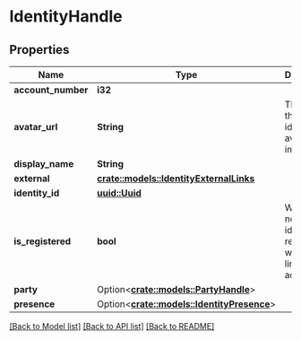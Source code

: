 # IdentityHandle

## Properties

Name | Type | Description | Notes
------------ | ------------- | ------------- | -------------
**account_number** | **i32** |  | 
**avatar_url** | **String** | The URL of this identity's avatar image. | 
**display_name** | **String** |  | 
**external** | [**crate::models::IdentityExternalLinks**](IdentityExternalLinks.md) |  | 
**identity_id** | [**uuid::Uuid**](uuid::Uuid.md) |  | 
**is_registered** | **bool** | Whether or not this identity is registered with a linked account. | 
**party** | Option<[**crate::models::PartyHandle**](PartyHandle.md)> |  | [optional]
**presence** | Option<[**crate::models::IdentityPresence**](IdentityPresence.md)> |  | [optional]

[[Back to Model list]](../README.md#documentation-for-models) [[Back to API list]](../README.md#documentation-for-api-endpoints) [[Back to README]](../README.md)



